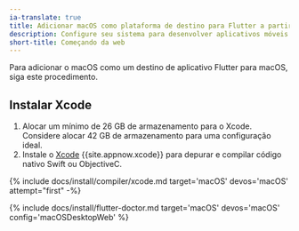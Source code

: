 ```yaml
---
ia-translate: true
title: Adicionar macOS como plataforma de destino para Flutter a partir da web
description: Configure seu sistema para desenvolver aplicativos móveis Flutter no macOS.
short-title: Começando da web
---
```


Para adicionar o macOS como um destino de aplicativo Flutter para macOS, siga este procedimento.

## Instalar Xcode

1. Alocar um mínimo de 26 GB de armazenamento para o Xcode.
   Considere alocar 42 GB de armazenamento para uma configuração ideal.
2. Instale o [Xcode][] {{site.appnow.xcode}} para depurar e compilar código nativo
   Swift ou ObjectiveC.

{% include docs/install/compiler/xcode.md target='macOS' devos='macOS' attempt="first" -%}

{% include docs/install/flutter-doctor.md target='macOS' devos='macOS' config='macOSDesktopWeb' %}

[Xcode]: {{site.apple-dev}}/xcode/
